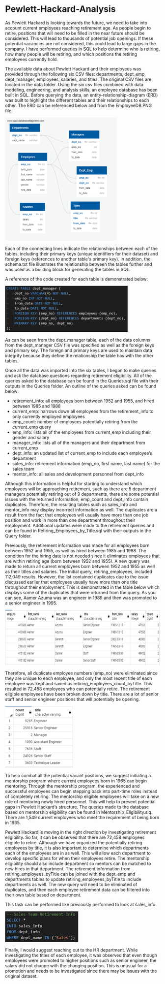 # Pewlett-Hackard-Analysis

As Pewlett Hackard is looking towards the future, we need to take into account current employees reaching retirement age. As people begin to retire, positions that will need to be filled in the near future should be considered. This will lead to thousands of potential job openings. If these potential vacancies are not considered, this could lead to large gaps in the company. I have performed queries in SQL to help determine who is retiring, how many people will be retiring, and which positions the retiring employees currently hold.

The available data about Pewlett Hackard and their employees was provided through the following six CSV files: departments, dept_emp, dept_manager, employees, salaries, and titles. The original CSV files are located in the data folder. Using the six csv files combined with data modeling, engineering, and analysis skills, an employee database has been built in SQL. Before querying the data, an entity-relationship-diagram (ERD) was built to highlight the different tables and their relationships to each other. The ERD can be referenced below and from the EmployeeDB.PNG file.

<img src="EmployeeDB.png" height="400">

Each of the connecting lines indicate the relationships between each of the tables, including their primary keys (unique identifiers for their dataset) and foreign keys (references to another table's primary key). In addition, the schema.txt file illustrates the relationship between the tables further and was used as a building block for generating the tables in SQL. 

A reference of the code created for each table is demonstrated below:

<img src="Code_Snips/schema_snip.PNG" height="150">

As can be seen from the dept_manager table, each of the data columns from the dept_manager CSV file was specified as well as the foreign keys and primary key. The foreign and primary keys are used to maintain data integrity because they define the relationship the table has with the other tables. 

Once all the data was imported into the six tables, I began to make queries and ask the database questions regarding retirement eligibility. All of the queries asked to the database can be found in the Queries.sql file with their outputs in the Queries folder. An outline of the queries asked can be found below:

- retirement_info: all employees born between 1952 and 1955, and hired between 1985 and 1988
- current_emp: narrows down all employees from the retirement_info to only currently employed employees
- emp_count: number of employees potentially retiring from the current_emp query
- emp_info: lists all of the employees from current_emp including their gender and salary
- manager_info: lists all of the managers and their department from current_emp
- dept_info: an updated list of current_emp to include each employee’s department
- sales_info: retirement information (emp_no, first name, last name) for the sales team
- mentor_info: all sales and development personnel from dept_info

Although this information is helpful for starting to understand which employees will be approaching retirement, such as there are 5 department managers potentially retiring out of 9 departments, there are some potential issues with the returned information; emp_count and dept_info contain duplicates. Therefore, the resulting tables such as sales_info and mentor_info may display incorrect information as well. The duplicates are a result from the fact that employees will usually have more than one job position and work in more than one department throughout their employment. Additional updates were made to the retirement queries and can be found in Retiring_Employees_by_Title.sql with their outputs in the Query folder. 

Previously, the retirement information was made for all employees born between 1952 and 1955, as well as hired between 1985 and 1988. The condition for the hiring date is not needed since it eliminates employees that are within retiring age (born between 1952 and 1955). A new query was made to return all current employees born between 1952 and 1955 as well as their titles and salaries. The initial query, retiring_employees, included 112,049 results. However, the list contained duplicates due to the issue discussed earlier that employees usually have more than one title throughout their employment. This is demonstrated in the table below which displays some of the duplicates that were returned from the query. As you can see, Aamer Azuma was an engineer in 1989 and then was promoted to a senior engineer in 1995. 

<img src="Code_Snips/duplicates.PNG" height="180">

Therefore, all duplicate employee numbers (emp_no) were eliminated since they are unique to each employee, and only the most recent title of each employee was kept and saved as retiring_employees_count_byTitle. This resulted in 72,458 employees who can potentially retire. The retirement eligible employees have been broken down by title. There are a lot of senior staff and senior engineer positions that will potentially be opening. 

<img src="Code_Snips/retiring_employee_titles.PNG" height="200">

To help combat all the potential vacant positions, we suggest initiating a mentorship program where current employees born in 1965 can begin mentoring. Through the mentorship program, the experienced and successful employees can begin stepping back into part-time roles instead of completely retiring. The mentorship eligible employees will take on a new role of mentoring newly hired personnel. This will help to prevent potential gaps in Pewlett Hackard’s structure. The queries made to the database based on mentorship eligibility can be found in Mentorship_Eligibility.slq. There are 1,549 current employees who meet the requirement of being born in 1965. 

Pewlett Hackard is moving in the right direction by investigating retirement eligibility. So far, it can be observed that there are 72,458 employees eligible to retire. Although we have organized the potentially retiring employees by title, it is also important to determine which departments each of the employees are in as well. This will allow each department to develop specific plans for when their employees retire.  The mentorship eligibility should also include department so mentors can be matched to new hires in that department. The retirement information from retiring_employees_byTitle can be joined with the dept_emp and departments tables to update retiring_employees_byTitle to include departments as well. The new query will need to be eliminated of duplicates, and then each employee retirement data can be filtered into their own table based on department. 

This task can be performed like previously performed to look at sales_info:

<img src="Code_Snips/sales_info.PNG" height="100">

Finally, I would suggest reaching out to the HR department. While investigating the titles of each employee, it was observed that even though employees were promoted to higher positions such as senior engineer, the salary did not change with the changing position. This is unusual for a promotion and needs to be investigated since there may be issues with the original dataset. 

